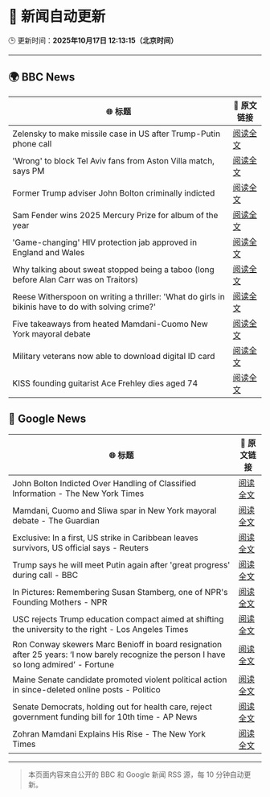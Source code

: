 # 🧠 新闻自动更新

🕒 更新时间：**2025年10月17日 12:13:15（北京时间）**

---

## 🌍 BBC News

| 🌐 标题 | 🔗 原文链接 |
|--------|-------------|
| Zelensky to make missile case in US after Trump-Putin phone call | [阅读全文](https://www.bbc.com/news/articles/crmxz37nv3zo?at_medium=RSS&at_campaign=rss) |
| 'Wrong' to block Tel Aviv fans from Aston Villa match, says PM | [阅读全文](https://www.bbc.com/news/articles/c205gnz5p8xo?at_medium=RSS&at_campaign=rss) |
| Former Trump adviser John Bolton criminally indicted | [阅读全文](https://www.bbc.com/news/articles/cgql2qzkz5zo?at_medium=RSS&at_campaign=rss) |
| Sam Fender wins 2025 Mercury Prize for album of the year | [阅读全文](https://www.bbc.com/news/articles/cp3dnjd9g4go?at_medium=RSS&at_campaign=rss) |
| 'Game-changing' HIV protection jab approved in England and Wales | [阅读全文](https://www.bbc.com/news/articles/c803egy217xo?at_medium=RSS&at_campaign=rss) |
| Why talking about sweat stopped being a taboo (long before Alan Carr was on Traitors) | [阅读全文](https://www.bbc.com/news/articles/cwy51pgql7eo?at_medium=RSS&at_campaign=rss) |
| Reese Witherspoon on writing a thriller: 'What do girls in bikinis have to do with solving crime?' | [阅读全文](https://www.bbc.com/news/articles/cn0gl91dwr2o?at_medium=RSS&at_campaign=rss) |
| Five takeaways from heated Mamdani-Cuomo New York mayoral debate | [阅读全文](https://www.bbc.com/news/articles/cn8xlx53jn6o?at_medium=RSS&at_campaign=rss) |
| Military veterans now able to download digital ID card | [阅读全文](https://www.bbc.com/news/articles/cj3zmjrzegjo?at_medium=RSS&at_campaign=rss) |
| KISS founding guitarist Ace Frehley dies aged 74 | [阅读全文](https://www.bbc.com/news/articles/cj41vwgv47no?at_medium=RSS&at_campaign=rss) |

## 📰 Google News

| 🌐 标题 | 🔗 原文链接 |
|--------|-------------|
| John Bolton Indicted Over Handling of Classified Information - The New York Times | [阅读全文](https://news.google.com/rss/articles/CBMihwFBVV95cUxPeU04U3VBT2JOelN4QmNpanFxejlhRTMzbTU0SnZFYWdnZFJqWVhhTVRlVkdsZ2p5UzAzeFBSempfX3JvckZZZUs1UENNQ3Y1ZzlTYkxJRjZobkdzTnktR3FSb0RYT2xEaHdBd2NVUWJqQXZwWEZ6amhPY1VSajBOWjdwaEo4Vjg?oc=5) |
| Mamdani, Cuomo and Sliwa spar in New York mayoral debate - The Guardian | [阅读全文](https://news.google.com/rss/articles/CBMilgFBVV95cUxPZEtIVWNWR0tzMlZrS1JILTJOUTBGVjlKdmtkTVpCR3Zlbk1KUm5rTHFrZGhkYWwyZGlEblVtUFIwNjZwUnJ3aGN6UWQ4dFhRWE1uczg3UW1TY01VVmV2bXBwVTRxU2pJZVM2LU41aUUyci1ZS0ZNNGliWUVhSVdhakh0Yk90UlMzZ1JMVUU3cmFYc1pyQnc?oc=5) |
| Exclusive: In a first, US strike in Caribbean leaves survivors, US official says - Reuters | [阅读全文](https://news.google.com/rss/articles/CBMiuAFBVV95cUxPQ2M3dVJFVlNOQ0h0S2NXU3Ric3dxeWhXTURzUkpIQ3pxR1NLcUh5YjdnLVpMdzBzOFRWTzdRdHotakRrV1JBci1QdXBjb1RZeGZCTjgyeVJLTmRVaEtUMEg2cnhWaFRnNlMtMURTd0FnYWhveWV5Y3FRdlNxeTJNUl9UZXAxc0lEWGJxVUVpYjNfb2JTdkhIUUhGdGhOY3Y3a0hBcWlOb2tqODdEMXBTR1p6ZzdkRjk5?oc=5) |
| Trump says he will meet Putin again after 'great progress' during call - BBC | [阅读全文](https://news.google.com/rss/articles/CBMiWkFVX3lxTE9Fal8wR2g3bE8xR1BJaGExUlp0SE9TN0ZhdVRuNkdBak53akJTM1JFX1kybTVWaHJRY0lDa1pycm9pTm04cHJ4VTMxOWtrUVQ4aVg3VW9UekJnUdIBX0FVX3lxTE4wM0RyMy1vZk9NY3dCMGFtQ0t2eWFOQ1FLTUE3M3BPLVd5bDI1dWN4Y3kzSk9TejFkTEpBUU1sQjVfMGZRSFVoM05mei0tV0NtMmlBVV9Pd0VicDlpbHYw?oc=5) |
| In Pictures: Remembering Susan Stamberg, one of NPR's Founding Mothers - NPR | [阅读全文](https://news.google.com/rss/articles/CBMi0AFBVV95cUxQZFpqY3luYzRzMDJyTnh4NUxMd2hLU0ZKTVpCN1NqLXVwZnEyNFNNMmd5eXFKb3V1X3F2N0paTmxPYWhrMEozMWs2NUpiNkJ5TmY4WGtsS3o0V3k5b1p3Q0ZxSVhaeVJzYi1wZVpRRWdILW43RjdFck40U2Q3M2x6eHVXdTBHSlVyeWNsaGdZYjczQXBNMTRTd1V0a0RsODZVelItVS1pVWlJenNLdWdmSGdReDlkekluejlCTjI4MHhTblV4V2xvMEdyWW4wRG9U?oc=5) |
| USC rejects Trump education compact aimed at shifting the university to the right - Los Angeles Times | [阅读全文](https://news.google.com/rss/articles/CBMikAFBVV95cUxOMFQ3cWxpNEducjF4R2hoemdnU0dmX01HSUVXUGdDVk1wRHlUSGdPeHkxRC1vdkJZZExWZjA1VkYxQ1h5UkwyU2xaUEVwbERsbWtEdm5oLWN2WUo4TDdvTkJLbU5oMkZKYUNnb1JBVGlTRWQ4eXQ4SFR3MnlEaWlSYTVRZGk4NWRUSnBoaFdodzU?oc=5) |
| Ron Conway skewers Marc Benioff in board resignation after 25 years: ‘I now barely recognize the person I have so long admired’ - Fortune | [阅读全文](https://news.google.com/rss/articles/CBMiowFBVV95cUxONk9DY0N4UzNNVGJYc2ZnbmZUYmV6RHhpRnE5Qzd5dWNaX18wZ3VTQktPY1I2VVBnYlB1V2FfVzVZdG1oRlpNdk5JZDN4eWtjV0EtenBjMHRvVFN3Y1lRNVVaWjJVLWlVM1pmUUF4eUsyLThjZk5TRW02R21SbWVpT0ZKQ2ItMm9OX0NrMk85ZGpMQWZlY2xYek1GVjZ5R3otUVBr?oc=5) |
| Maine Senate candidate promoted violent political action in since-deleted online posts - Politico | [阅读全文](https://news.google.com/rss/articles/CBMi0gFBVV95cUxNalRRN2RIQkZWQVRYVW1UZDZIdERHYk56elNXTjJSWkFXbHVaVHpId3lIX01nUXk3ZjJ3eFN6SGtfNXZMU2tDSk9DNTRoVmkwNDlYa1NyTXNxR2ltZ2t5NUdsS0xKanVJeGc2enlSd0YyY0lBN0l3MVVxVExWc2tvbTV0MjByY1ZyelNzb2FFcVVtRDRjRy1wRG9YRVlJMVdtODdCR0dxVFJ6ZXVsbkdNUGh4SHRoYnNWWXl3OW5ic2cxNVlXQVFRQTZXOUhwSnBwZnc?oc=5) |
| Senate Democrats, holding out for health care, reject government funding bill for 10th time - AP News | [阅读全文](https://news.google.com/rss/articles/CBMipwFBVV95cUxQZlAwM0NMZFdmSlJTeWQwVkJKb0FzMzF5X1c3TGpRSVp5MGZXTTgyVVRDSHBqX3pkMzNRRGZuckJENGNIX3NMYm85M1lOMFNrVGx3b2k4d3ozbnpRdEtnT3JXbmJ4ZXlaaGFFVkt6UkFuY1phRW5mbjV6Rml4TXc5OHA3RUVOV2FtcGFOWVhKdzJmMmFydVE4YzE2S081RWpmc1FnbVRWWQ?oc=5) |
| Zohran Mamdani Explains His Rise - The New York Times | [阅读全文](https://news.google.com/rss/articles/CBMiiwFBVV95cUxPOGl3b0NfMnRRelhlZ012UkRXQmlLMkxPNUpkaEZObnhRQmdpM3B3aDM1UEdqbnJteUNYQVFqQk1PamFXal9nVGJXaGVjSTZEckktQUhSLU5BRktuY09USUNPODFIRFJybVU3ZTFwNG0tbE84Rkd2ZFhhbC1PMm44dUpRY19vcWVjWlJZ?oc=5) |

---
> 本页面内容来自公开的 BBC 和 Google 新闻 RSS 源，每 10 分钟自动更新。